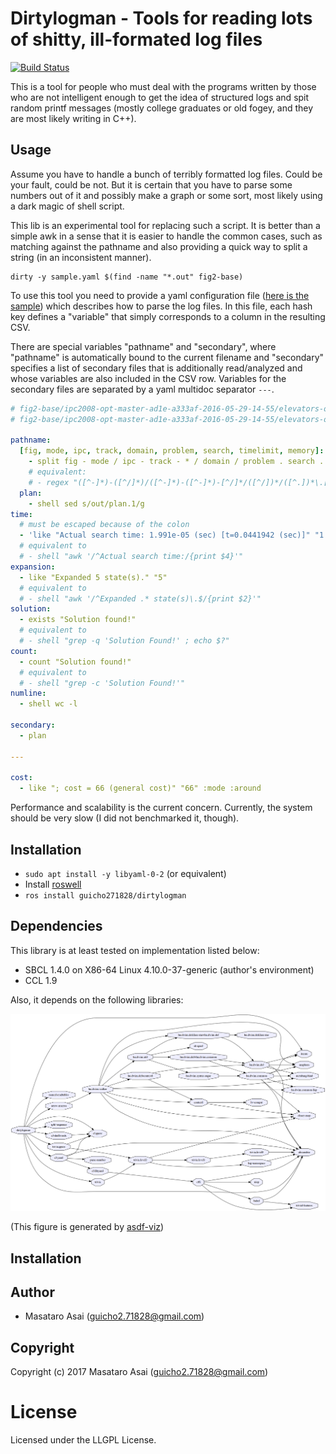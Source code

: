 
# Dirtylogman - Tools for reading lots of shitty, ill-formated log files

[![Build Status](https://travis-ci.org/guicho271828/dirtylogman.svg?branch=master)](https://travis-ci.org/guicho271828/dirtylogman)

This is a tool for people who must deal with the programs written by those who
are not intelligent enough to get the idea of structured logs and spit random
printf messages (mostly college graduates or old fogey, and they are most likely
writing in C++).

## Usage

Assume you have to handle a bunch of terribly formatted log files. Could be your
fault, could be not. But it is certain that you have to parse some numbers out
of it and possibly make a graph or some sort, most likely using a dark magic of
shell script.

This lib is an experimental tool for replacing such a script. It is better
than a simple awk in a sense that it is easier to handle the common cases,
such as matching against the pathname and also providing a quick way to split a string
(in an inconsistent manner).

    dirty -y sample.yaml $(find -name "*.out" fig2-base)

To use this tool you need to provide a yaml configuration file
([here is the sample](sample.yaml)) which describes how to parse the log files.
In this file, each hash key defines a "variable" that simply
corresponds to a column in the resulting CSV.

There are special variables "pathname" and "secondary", where "pathname" is
automatically bound to the current filename and "secondary" specifies a list of
secondary files that is additionally read/analyzed and whose variables are also
included in the CSV row. Variables for the secondary files are separated by a
yaml multidoc separator `---`.


``` yaml
# fig2-base/ipc2008-opt-master-ad1e-a333af-2016-05-29-14-55/elevators-opt08/p01.ad1e.1800.4000000.out
# fig2-base/ipc2008-opt-master-ad1e-a333af-2016-05-29-14-55/elevators-opt08/p01.ad1e.1800.4000000.plan.1

pathname:
  [fig, mode, ipc, track, domain, problem, search, timelimit, memory]:
    - split fig - mode / ipc - track - * / domain / problem . search . timelimit . memory . *
    # equivalent:
    # - regex "([^-]*)-([^/]*)/([^-]*)-([^-]*)-[^/]*/([^/])*/([^.])*\.[^.]*\.([^.])*\.([^.])*.*"
  plan:
    - shell sed s/out/plan.1/g
time:
  # must be escaped because of the colon
  - 'like "Actual search time: 1.991e-05 (sec) [t=0.0441942 (sec)]" "1.991e-05"'
  # equivalent to
  # - shell "awk '/^Actual search time:/{print $4}'"
expansion:
  - like "Expanded 5 state(s)." "5"
  # equivalent to
  # - shell "awk '/^Expanded .* state(s)\.$/{print $2}'"
solution:
  - exists "Solution found!"
  # equivalent to
  # - shell "grep -q 'Solution Found!' ; echo $?"
count:
  - count "Solution found!"
  # equivalent to
  # - shell "grep -c 'Solution Found!'"
numline:
  - shell wc -l

secondary:
  - plan
  
---

cost:
  - like "; cost = 66 (general cost)" "66" :mode :around
```

Performance and scalability is the current concern.
Currently, the system should be very slow (I did not benchmarked it, though).

## Installation

+ `sudo apt install -y libyaml-0-2` (or equivalent)
+ Install [roswell](http://roswell.github.io/)
+ `ros install guicho271828/dirtylogman`

## Dependencies

This library is at least tested on implementation listed below:

+ SBCL 1.4.0 on X86-64 Linux 4.10.0-37-generic (author's environment)
+ CCL 1.9

Also, it depends on the following libraries:

![dependency](dirtylogman.png)

(This figure is generated by [asdf-viz](https://github.com/guicho271828/asdf-viz))

## Installation

## Author

* Masataro Asai (guicho2.71828@gmail.com)

## Copyright

Copyright (c) 2017 Masataro Asai (guicho2.71828@gmail.com)

# License

Licensed under the LLGPL License.


